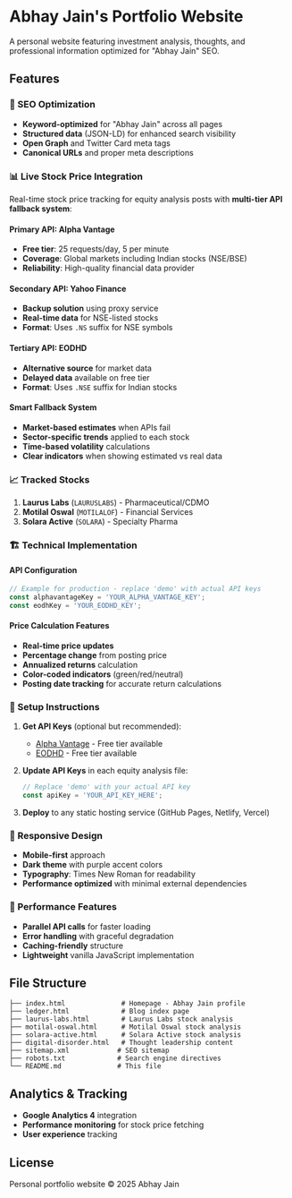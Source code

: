 # Abhay Jain's Portfolio Website

A personal website featuring investment analysis, thoughts, and professional information optimized for "Abhay Jain" SEO.

## Features

### 🎯 SEO Optimization
- **Keyword-optimized** for "Abhay Jain" across all pages
- **Structured data** (JSON-LD) for enhanced search visibility
- **Open Graph** and Twitter Card meta tags
- **Canonical URLs** and proper meta descriptions

### 📊 Live Stock Price Integration
Real-time stock price tracking for equity analysis posts with **multi-tier API fallback system**:

#### Primary API: Alpha Vantage
- **Free tier**: 25 requests/day, 5 per minute
- **Coverage**: Global markets including Indian stocks (NSE/BSE)
- **Reliability**: High-quality financial data provider

#### Secondary API: Yahoo Finance
- **Backup solution** using proxy service
- **Real-time data** for NSE-listed stocks
- **Format**: Uses `.NS` suffix for NSE symbols

#### Tertiary API: EODHD
- **Alternative source** for market data
- **Delayed data** available on free tier
- **Format**: Uses `.NSE` suffix for Indian stocks

#### Smart Fallback System
- **Market-based estimates** when APIs fail
- **Sector-specific trends** applied to each stock
- **Time-based volatility** calculations
- **Clear indicators** when showing estimated vs real data

### 📈 Tracked Stocks
1. **Laurus Labs** (`LAURUSLABS`) - Pharmaceutical/CDMO
2. **Motilal Oswal** (`MOTILALOF`) - Financial Services
3. **Solara Active** (`SOLARA`) - Specialty Pharma

### 🏗️ Technical Implementation

#### API Configuration
```javascript
// Example for production - replace 'demo' with actual API keys
const alphavantageKey = 'YOUR_ALPHA_VANTAGE_KEY';
const eodhKey = 'YOUR_EODHD_KEY';
```

#### Price Calculation Features
- **Real-time price updates**
- **Percentage change** from posting price
- **Annualized returns** calculation
- **Color-coded indicators** (green/red/neutral)
- **Posting date tracking** for accurate return calculations

### 🔧 Setup Instructions

1. **Get API Keys** (optional but recommended):
   - [Alpha Vantage](https://www.alphavantage.co/support/#api-key) - Free tier available
   - [EODHD](https://eodhd.com/) - Free tier available

2. **Update API Keys** in each equity analysis file:
   ```javascript
   // Replace 'demo' with your actual API key
   const apiKey = 'YOUR_API_KEY_HERE';
   ```

3. **Deploy** to any static hosting service (GitHub Pages, Netlify, Vercel)

### 📱 Responsive Design
- **Mobile-first** approach
- **Dark theme** with purple accent colors
- **Typography**: Times New Roman for readability
- **Performance optimized** with minimal external dependencies

### 🚀 Performance Features
- **Parallel API calls** for faster loading
- **Error handling** with graceful degradation
- **Caching-friendly** structure
- **Lightweight** vanilla JavaScript implementation

## File Structure

```
├── index.html              # Homepage - Abhay Jain profile
├── ledger.html             # Blog index page
├── laurus-labs.html        # Laurus Labs stock analysis
├── motilal-oswal.html      # Motilal Oswal stock analysis
├── solara-active.html      # Solara Active stock analysis
├── digital-disorder.html   # Thought leadership content
├── sitemap.xml            # SEO sitemap
├── robots.txt             # Search engine directives
└── README.md              # This file
```

## Analytics & Tracking
- **Google Analytics 4** integration
- **Performance monitoring** for stock price fetching
- **User experience** tracking

## License
Personal portfolio website © 2025 Abhay Jain 